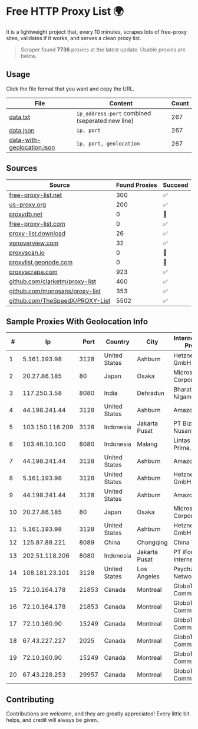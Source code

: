 
# Free HTTP Proxy List 🌍

It is a lightweight project that, every 10 minutes, scrapes lots of free-proxy sites, validates if it works, and serves a clean proxy list.


> Scraper found **7736** proxies at the latest update. Usable proxies are below.

## Usage

Click the file format that you want and copy the URL.


|File|Content|Count|
|----|-------|-----|
|[data.txt](https://raw.githubusercontent.com/themiralay/Proxy-List-World/master/data.txt)|`ip_address:port` combined (seperated new line)|267|
|[data.json](https://raw.githubusercontent.com/themiralay/Proxy-List-World/master/data.json)|`ip, port`|267|
|[data-with-geolocation.json](https://raw.githubusercontent.com/themiralay/Proxy-List-World/master/data-with-geolocation.json)|`ip, port, geolocation`|267|

## Sources

|Source|Found Proxies|Succeed|
|------|-------------|-------|
|[free-proxy-list.net](https://free-proxy-list.net)|300|✅|
|[us-proxy.org](https://www.us-proxy.org)|200|✅|
|[proxydb.net](http://proxydb.net)|0|🚫|
|[free-proxy-list.com](https://free-proxy-list.com/?page=&port=&type%5B%5D=http&type%5B%5D=https&up_time=0&search=Search)|0|✅|
|[proxy-list.download](https://www.proxy-list.download/HTTP)|26|✅|
|[vpnoverview.com](https://vpnoverview.com/privacy/anonymous-browsing/free-proxy-servers)|32|✅|
|[proxyscan.io](https://www.proxyscan.io)|0|🚫|
|[proxylist.geonode.com](https://proxylist.geonode.com/api/proxy-list?limit=300&page=1&sort_by=lastChecked&sort_type=desc&protocols=http,https)|0|🚫|
|[proxyscrape.com](https://api.proxyscrape.com/v2/?request=displayproxies&protocol=http&timeout=10000&country=all&ssl=all&anonymity=all)|923|✅|
|[github.com/clarketm/proxy-list](https://raw.githubusercontent.com/clarketm/proxy-list/master/proxy-list-raw.txt)|400|✅|
|[github.com/monosans/proxy-list](https://raw.githubusercontent.com/monosans/proxy-list/main/proxies/http.txt)|353|✅|
|[github.com/TheSpeedX/PROXY-List](https://raw.githubusercontent.com/TheSpeedX/PROXY-List/master/http.txt)|5502|✅|


## Sample Proxies With Geolocation Info

|#|Ip|Port|Country|City|Internet Service Provider|
|-|--|----|-------|----|-------------------------|
|1|5.161.193.98|3128|United States|Ashburn|Hetzner Online GmbH|
|2|20.27.86.185|80|Japan|Osaka|Microsoft Corporation|
|3|117.250.3.58|8080|India|Dehradun|Bharat Sanchar Nigam Ltd|
|4|44.198.241.44|3128|United States|Ashburn|Amazon.com|
|5|103.150.116.209|3128|Indonesia|Jakarta Pusat|PT Biznet Gio Nusantara|
|6|103.46.10.100|8080|Indonesia|Malang|Lintas Data Prima, PT|
|7|44.198.241.44|3128|United States|Ashburn|Amazon.com|
|8|5.161.193.98|3128|United States|Ashburn|Hetzner Online GmbH|
|9|44.198.241.44|3128|United States|Ashburn|Amazon.com|
|10|20.27.86.185|80|Japan|Osaka|Microsoft Corporation|
|11|5.161.193.98|3128|United States|Ashburn|Hetzner Online GmbH|
|12|125.87.88.221|8089|China|Chongqing|China Telecom|
|13|202.51.118.206|8080|Indonesia|Jakarta Pusat|PT iForte Global Internet|
|14|108.181.23.101|3128|United States|Los Angeles|Psychz Networks|
|15|72.10.164.178|21853|Canada|Montreal|GloboTech Communications|
|16|72.10.164.178|21853|Canada|Montreal|GloboTech Communications|
|17|72.10.160.90|15249|Canada|Montreal|GloboTech Communications|
|18|67.43.227.227|2025|Canada|Montreal|GloboTech Communications|
|19|72.10.160.90|15249|Canada|Montreal|GloboTech Communications|
|20|67.43.228.253|29957|Canada|Montreal|GloboTech Communications|



## Contributing

Contributions are welcome, and they are greatly appreciated! Every
little bit helps, and credit will always be given.

